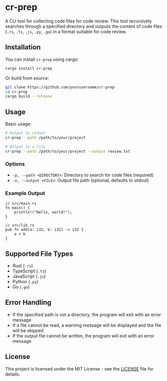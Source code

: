 # cr-prep

A CLI tool for collecting code files for code review. This tool recursively searches through a specified directory and outputs the content of code files (`.rs`, `.ts`, `.js`, `.py`, `.go`) in a format suitable for code review.

## Installation

You can install `cr-prep` using cargo:

```bash
cargo install cr-prep
```

Or build from source:

```bash
git clone https://github.com/yourusername/cr-prep
cd cr-prep
cargo build --release
```

## Usage

Basic usage:

```bash
# Output to stdout
cr-prep --path /path/to/your/project

# Output to a file
cr-prep --path /path/to/your/project --output review.txt
```

### Options

- `-p, --path <DIRECTORY>`: Directory to search for code files (required)
- `-o, --output <FILE>`: Output file path (optional, defaults to stdout)

### Example Output

```
// src/main.rs
fn main() {
    println!("Hello, world!");
}

// src/lib.rs
pub fn add(a: i32, b: i32) -> i32 {
    a + b
}
```

## Supported File Types

- Rust (`.rs`)
- TypeScript (`.ts`)
- JavaScript (`.js`)
- Python (`.py`)
- Go (`.go`)

## Error Handling

- If the specified path is not a directory, the program will exit with an error message
- If a file cannot be read, a warning message will be displayed and the file will be skipped
- If the output file cannot be written, the program will exit with an error message

## License

This project is licensed under the MIT License - see the [LICENSE](LICENSE) file for details.